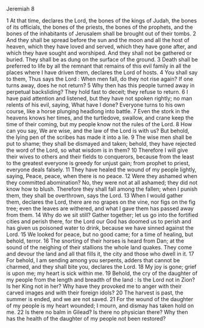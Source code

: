 Jeremiah 8

1	At that time, declares the Lord, the bones of the kings of Judah, the bones of its officials, the bones of the priests, the bones of the prophets, and the bones of the inhabitants of Jerusalem shall be brought out of their tombs.
2	And they shall be spread before the sun and the moon and all the host of heaven, which they have loved and served, which they have gone after, and which they have sought and worshiped. And they shall not be gathered or buried. They shall be as dung on the surface of the ground.
3	Death shall be preferred to life by all the remnant that remains of this evil family in all the places where I have driven them, declares the Lord of hosts.
4	You shall say to them, Thus says the Lord : When men fall, do they not rise again? If one turns away, does he not return?
5	Why then has this people turned away in perpetual backsliding? They hold fast to deceit; they refuse to return.
6	I have paid attention and listened, but they have not spoken rightly; no man relents of his evil, saying, What have I done? Everyone turns to his own course, like a horse plunging headlong into battle.
7	Even the stork in the heavens knows her times, and the turtledove, swallow, and crane keep the time of their coming, but my people know not the rules of the Lord.
8	How can you say, We are wise, and the law of the Lord is with us? But behold, the lying pen of the scribes has made it into a lie.
9	The wise men shall be put to shame; they shall be dismayed and taken; behold, they have rejected the word of the Lord, so what wisdom is in them?
10	Therefore I will give their wives to others and their fields to conquerors, because from the least to the greatest everyone is greedy for unjust gain; from prophet to priest, everyone deals falsely.
11	They have healed the wound of my people lightly, saying, Peace, peace, when there is no peace.
12	Were they ashamed when they committed abomination? No, they were not at all ashamed; they did not know how to blush. Therefore they shall fall among the fallen; when I punish them, they shall be overthrown, says the Lord.
13	When I would gather them, declares the Lord, there are no grapes on the vine, nor figs on the fig tree; even the leaves are withered, and what I gave them has passed away from them.
14	Why do we sit still? Gather together; let us go into the fortified cities and perish there, for the Lord our God has doomed us to perish and has given us poisoned water to drink, because we have sinned against the Lord.
15	We looked for peace, but no good came; for a time of healing, but behold, terror.
16	The snorting of their horses is heard from Dan; at the sound of the neighing of their stallions the whole land quakes. They come and devour the land and all that fills it, the city and those who dwell in it.
17	For behold, I am sending among you serpents, adders that cannot be charmed, and they shall bite you, declares the Lord.
18	My joy is gone; grief is upon me; my heart is sick within me.
19	Behold, the cry of the daughter of my people from the length and breadth of the land : Is the Lord not in Zion? Is her King not in her? Why have they provoked me to anger with their carved images and with their foreign idols?
20	The harvest is past, the summer is ended, and we are not saved.
21	For the wound of the daughter of my people is my heart wounded; I mourn, and dismay has taken hold on me.
22	Is there no balm in Gilead? Is there no physician there? Why then has the health of the daughter of my people not been restored?

